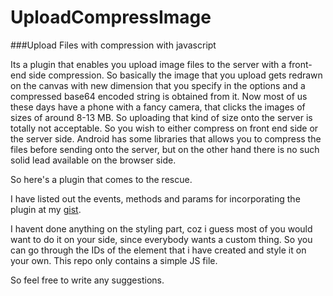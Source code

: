 # UploadCompressImage
###Upload Files with compression with javascript

Its a plugin that enables you upload image files to the server with a front-end side compression. So basically the image that you upload gets redrawn on the canvas with new dimension that you specify in the options and a compressed base64 encoded string is obtained from it. Now most of us these days have a phone with a fancy camera, that clicks the images of sizes of around 8-13 MB. So uploading that kind of size onto the server is totally not acceptable. So you wish to either compress on front end side or the server side. Android has some libraries that allows you to compress the files before sending onto the server, but on the other hand there is no such solid lead available on the browser side. 

So here's a plugin that comes to the rescue.

I have listed out the events, methods and params for incorporating the plugin at my [gist].


I havent done anything on the styling part, coz i guess most of you would want to do it on your side, since everybody wants a custom thing. So you can go through the IDs of the element that i have created and style it on your own. This repo only contains a simple JS file.

So feel free to write any suggestions.

[gist]: <https://gist.github.com/shellophobia/547a13696996eebbcf20b19f1bfffca4>


